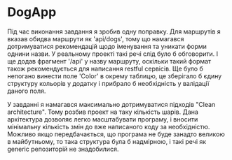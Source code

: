 # DogApp
Під час виконання завдання я зробив одну поправку. Для маршрутів я вказав обидва маршрути як 'api/dogs', тому що намагався дотримуватися рекомендацій щодо іменування та уникати форми однини назви. У реальному проекті такі речі слід було б обговорити. І ще додав фрагмент '/api' у назву маршруту, оскільки такий формат також рекомендується для написання restful сервісів. Ще було б непогано винести поле 'Color' в окрему таблицю, це зберігало б єдину структуру кольорів у додатку і прибрало б необхідність у валідації даного поля.

У завданні я намагався максимально дотримуватися підходів "Clean architecture". Тому розбив проект на таку кількість шарів.
Дана архітектура дозволяє легко масштабувати програму, і вносити мінімальну кількість змін до вже написаного коду за необхідністю.
Можливо якщо передбачається, що програма не буде занадто великою в майбутньому, то така структура була б надмірною, і такі речі як
generic репозиторій не знадобилися.
